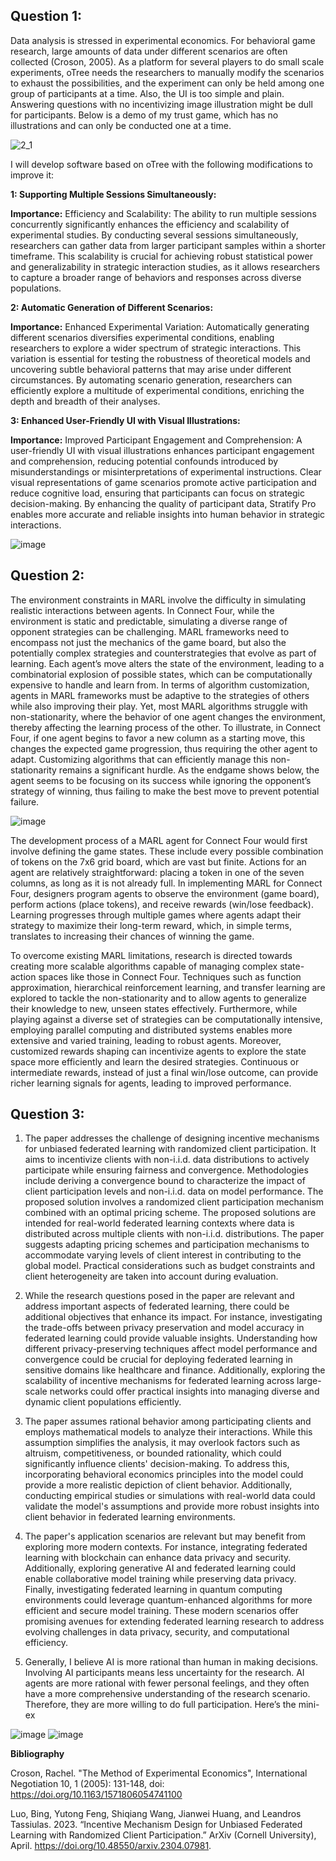 ## Question 1:

Data analysis is stressed in experimental economics. For behavioral game research, large amounts of data under different scenarios are often collected (Croson, 2005). As a platform for several players to do small scale experiments, oTree needs the researchers to manually modify the scenarios to exhaust the possibilities, and the experiment can only be held among one group of participants at a time. Also, the UI is too simple and plain. Answering questions with no incentivizing image illustration might be dull for participants. Below is a demo of my trust game, which has no illustrations and can only be conducted one at a time.

![2_1](https://github.com/Rising-Stars-by-Sunshine/COMPSCI206_Jiahe_Liu/assets/124045985/eb1468ec-bdc3-44cf-afc0-9206063691bc)

I will develop software based on oTree with the following modifications to improve it:

**1: Supporting Multiple Sessions Simultaneously:**

**Importance:** Efficiency and Scalability: The ability to run multiple sessions concurrently significantly enhances the efficiency and scalability of experimental studies. By conducting several sessions simultaneously, researchers can gather data from larger participant samples within a shorter timeframe. This scalability is crucial for achieving robust statistical power and generalizability in strategic interaction studies, as it allows researchers to capture a broader range of behaviors and responses across diverse populations.

**2: Automatic Generation of Different Scenarios:**

**Importance:** Enhanced Experimental Variation: Automatically generating different scenarios diversifies experimental conditions, enabling researchers to explore a wider spectrum of strategic interactions. This variation is essential for testing the robustness of theoretical models and uncovering subtle behavioral patterns that may arise under different circumstances. By automating scenario generation, researchers can efficiently explore a multitude of experimental conditions, enriching the depth and breadth of their analyses.

**3: Enhanced User-Friendly UI with Visual Illustrations:**

**Importance:** Improved Participant Engagement and Comprehension: A user-friendly UI with visual illustrations enhances participant engagement and comprehension, reducing potential confounds introduced by misunderstandings or misinterpretations of experimental instructions. Clear visual representations of game scenarios promote active participation and reduce cognitive load, ensuring that participants can focus on strategic decision-making. By enhancing the quality of participant data, Stratify Pro enables more accurate and reliable insights into human behavior in strategic interactions.

![image](https://github.com/Rising-Stars-by-Sunshine/COMPSCI206_Jiahe_Liu/assets/124045985/b993b635-751d-44b7-978b-c018696c7f20)

## Question 2:

The environment constraints in MARL involve the difficulty in simulating realistic interactions between agents. In Connect Four, while the environment is static and predictable, simulating a diverse range of opponent strategies can be challenging. MARL frameworks need to encompass not just the mechanics of the game board, but also the potentially complex strategies and counterstrategies that evolve as part of learning. Each agent’s move alters the state of the environment, leading to a combinatorial explosion of possible states, which can be computationally expensive to handle and learn from. In terms of algorithm customization, agents in MARL frameworks must be adaptive to the strategies of others while also improving their play. Yet, most MARL algorithms struggle with non-stationarity, where the behavior of one agent changes the environment, thereby affecting the learning process of the other. To illustrate, in Connect Four, if one agent begins to favor a new column as a starting move, this changes the expected game progression, thus requiring the other agent to adapt. Customizing algorithms that can efficiently manage this non-stationarity remains a significant hurdle. As the endgame shows below, the agent seems to be focusing on its success while ignoring the opponent’s strategy of winning, thus failing to make the best move to prevent potential failure.

![image](https://github.com/Rising-Stars-by-Sunshine/COMPSCI206_Jiahe_Liu/assets/124045985/8fc2c6ce-10d1-46c7-a65e-263a377c69f0)

The development process of a MARL agent for Connect Four would first involve defining the game states. These include every possible combination of tokens on the 7x6 grid board, which are vast but finite. Actions for an agent are relatively straightforward: placing a token in one of the seven columns, as long as it is not already full. In implementing MARL for Connect Four, designers program agents to observe the environment (game board), perform actions (place tokens), and receive rewards (win/lose feedback). Learning progresses through multiple games where agents adapt their strategy to maximize their long-term reward, which, in simple terms, translates to increasing their chances of winning the game.

To overcome existing MARL limitations, research is directed towards creating more scalable algorithms capable of managing complex state-action spaces like those in Connect Four. Techniques such as function approximation, hierarchical reinforcement learning, and transfer learning are explored to tackle the non-stationarity and to allow agents to generalize their knowledge to new, unseen states effectively. Furthermore, while playing against a diverse set of strategies can be computationally intensive, employing parallel computing and distributed systems enables more extensive and varied training, leading to robust agents. Moreover, customized rewards shaping can incentivize agents to explore the state space more efficiently and learn the desired strategies. Continuous or intermediate rewards, instead of just a final win/lose outcome, can provide richer learning signals for agents, leading to improved performance.

## Question 3:

1. The paper addresses the challenge of designing incentive mechanisms for unbiased federated learning with randomized client participation. It aims to incentivize clients with non-i.i.d. data distributions to actively participate while ensuring fairness and convergence. Methodologies include deriving a convergence bound to characterize the impact of client participation levels and non-i.i.d. data on model performance. The proposed solution involves a randomized client participation mechanism combined with an optimal pricing scheme. The proposed solutions are intended for real-world federated learning contexts where data is distributed across multiple clients with non-i.i.d. distributions. The paper suggests adapting pricing schemes and participation mechanisms to accommodate varying levels of client interest in contributing to the global model. Practical considerations such as budget constraints and client heterogeneity are taken into account during evaluation.

2. While the research questions posed in the paper are relevant and address important aspects of federated learning, there could be additional objectives that enhance its impact. For instance, investigating the trade-offs between privacy preservation and model accuracy in federated learning could provide valuable insights. Understanding how different privacy-preserving techniques affect model performance and convergence could be crucial for deploying federated learning in sensitive domains like healthcare and finance. Additionally, exploring the scalability of incentive mechanisms for federated learning across large-scale networks could offer practical insights into managing diverse and dynamic client populations efficiently.

3. The paper assumes rational behavior among participating clients and employs mathematical models to analyze their interactions. While this assumption simplifies the analysis, it may overlook factors such as altruism, competitiveness, or bounded rationality, which could significantly influence clients' decision-making. To address this, incorporating behavioral economics principles into the model could provide a more realistic depiction of client behavior. Additionally, conducting empirical studies or simulations with real-world data could validate the model's assumptions and provide more robust insights into client behavior in federated learning environments.

4. The paper's application scenarios are relevant but may benefit from exploring more modern contexts. For instance, integrating federated learning with blockchain can enhance data privacy and security. Additionally, exploring generative AI and federated learning could enable collaborative model training while preserving data privacy. Finally, investigating federated learning in quantum computing environments could leverage quantum-enhanced algorithms for more efficient and secure model training. These modern scenarios offer promising avenues for extending federated learning research to address evolving challenges in data privacy, security, and computational efficiency.

5. Generally, I believe AI is more rational than human in making decisions. Involving AI participants means less uncertainty for the research. AI agents are more rational with fewer personal feelings, and they often have a more comprehensive understanding of the research scenario. Therefore, they are more willing to do full participation. Here’s the mini-ex

![image](https://github.com/Rising-Stars-by-Sunshine/COMPSCI206_Jiahe_Liu/assets/124045985/aa1747ff-e2bc-4936-a79d-a33d6e0a4773)
![image](https://github.com/Rising-Stars-by-Sunshine/COMPSCI206_Jiahe_Liu/assets/124045985/237944c4-b02d-4d83-9d72-a8be5c53e77e)

**Bibliography**

Croson, Rachel. "The Method of Experimental Economics", International Negotiation 10, 1 (2005): 131-148, doi: https://doi.org/10.1163/1571806054741100

Luo, Bing, Yutong Feng, Shiqiang Wang, Jianwei Huang, and Leandros Tassiulas. 2023. “Incentive Mechanism Design for Unbiased Federated Learning with Randomized Client Participation.” ArXiv (Cornell University), April. https://doi.org/10.48550/arxiv.2304.07981.
